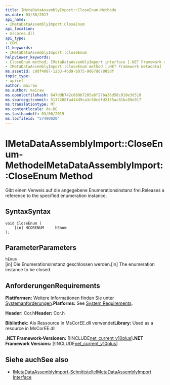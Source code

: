 ```yaml
---
title: IMetaDataAssemblyImport::CloseEnum-Methode
ms.date: 03/30/2017
api_name:
- IMetaDataAssemblyImport.CloseEnum
api_location:
- mscoree.dll
api_type:
- COM
f1_keywords:
- IMetaDataAssemblyImport::CloseEnum
helpviewer_keywords:
- CloseEnum method, IMetaDataAssemblyImport interface [.NET Framework metadata]
- IMetaDataAssemblyImport::CloseEnum method [.NET Framework metadata]
ms.assetid: c9df4087-12b3-46d9-b075-9067dd7805df
topic_type:
- apiref
author: mairaw
ms.author: mairaw
ms.openlocfilehash: 647ddb742c080b7205a6f27ba36d58c010e3d510
ms.sourcegitcommit: 5137208fa414d9ca3c58cdfd2155ac81bc89e917
ms.translationtype: MT
ms.contentlocale: de-DE
ms.lasthandoff: 03/06/2019
ms.locfileid: "57490020"
---
```

# <a name="imetadataassemblyimportcloseenum-method"></a><span data-ttu-id="6a060-102">IMetaDataAssemblyImport::CloseEnum-Methode</span><span class="sxs-lookup"><span data-stu-id="6a060-102">IMetaDataAssemblyImport::CloseEnum Method</span></span>
<span data-ttu-id="6a060-103">Gibt einen Verweis auf die angegebene Enumerationsinstanz frei.</span><span class="sxs-lookup"><span data-stu-id="6a060-103">Releases a reference to the specified enumeration instance.</span></span>  
  
## <a name="syntax"></a><span data-ttu-id="6a060-104">Syntax</span><span class="sxs-lookup"><span data-stu-id="6a060-104">Syntax</span></span>  
  
```  
void CloseEnum (  
    [in] HCORENUM     hEnum  
);  
```  
  
## <a name="parameters"></a><span data-ttu-id="6a060-105">Parameter</span><span class="sxs-lookup"><span data-stu-id="6a060-105">Parameters</span></span>  
 `hEnum`  
 <span data-ttu-id="6a060-106">[in] Die Enumerationsinstanz geschlossen werden.</span><span class="sxs-lookup"><span data-stu-id="6a060-106">[in] The enumeration instance to be closed.</span></span>  
  
## <a name="requirements"></a><span data-ttu-id="6a060-107">Anforderungen</span><span class="sxs-lookup"><span data-stu-id="6a060-107">Requirements</span></span>  
 <span data-ttu-id="6a060-108">**Plattformen:** Weitere Informationen finden Sie unter [Systemanforderungen](../../../../docs/framework/get-started/system-requirements.md).</span><span class="sxs-lookup"><span data-stu-id="6a060-108">**Platforms:** See [System Requirements](../../../../docs/framework/get-started/system-requirements.md).</span></span>  
  
 <span data-ttu-id="6a060-109">**Header:** Cor.h</span><span class="sxs-lookup"><span data-stu-id="6a060-109">**Header:** Cor.h</span></span>  
  
 <span data-ttu-id="6a060-110">**Bibliothek:** Als Ressource in MsCorEE.dll verwendet</span><span class="sxs-lookup"><span data-stu-id="6a060-110">**Library:** Used as a resource in MsCorEE.dll</span></span>  
  
 <span data-ttu-id="6a060-111">**.NET Framework-Versionen:** [!INCLUDE[net_current_v10plus](../../../../includes/net-current-v10plus-md.md)]</span><span class="sxs-lookup"><span data-stu-id="6a060-111">**.NET Framework Versions:** [!INCLUDE[net_current_v10plus](../../../../includes/net-current-v10plus-md.md)]</span></span>  
  
## <a name="see-also"></a><span data-ttu-id="6a060-112">Siehe auch</span><span class="sxs-lookup"><span data-stu-id="6a060-112">See also</span></span>
- [<span data-ttu-id="6a060-113">IMetaDataAssemblyImport-Schnittstelle</span><span class="sxs-lookup"><span data-stu-id="6a060-113">IMetaDataAssemblyImport Interface</span></span>](../../../../docs/framework/unmanaged-api/metadata/imetadataassemblyimport-interface.md)
